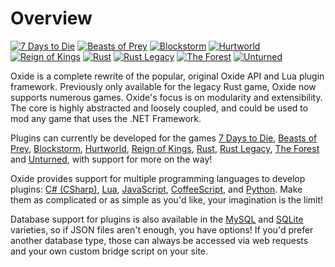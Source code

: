 # Overview

>
[![7 Days to Die](7-days-to-die/favicon-96x96.png)](/7-days-to-die/)
[![Beasts of Prey](beasts-of-prey/favicon-96x96.png)](/beasts-of-prey/)
[![Blockstorm](blockstorm/favicon-96x96.png)](/blockstorm/)
[![Hurtworld](hurtworld/favicon-96x96.png)](/hurtworld/)
[![Reign of Kings](reign-of-kings/favicon-96x96.png)](/reign-of-kings/)
[![Rust](rust/favicon-96x96.png)](/rust/)
[![Rust Legacy](rust-legacy/favicon-96x96.png)](/rust-legacy/)
[![The Forest](the-forest/favicon-96x96.png)](/the-forest/)
[![Unturned](unturned/favicon-96x96.png)](/unturned/)

Oxide is a complete rewrite of the popular, original Oxide API and Lua plugin framework. Previously only available for the legacy Rust game, Oxide now supports numerous games. Oxide's focus is on modularity and extensibility. The core is highly abstracted and loosely coupled, and could be used to mod any game that uses the .NET Framework.

Plugins can currently be developed for the games [7 Days to Die](#7-days-to-die), [Beasts of Prey](#beasts-of-prey), [Blockstorm](#blockstorm), [Hurtworld](#hurtworld), [Reign of Kings](#reign-of-kings), [Rust](#rust), [Rust Legacy](#rust-legacy), [The Forest](#the-forest) and [Unturned](#unturned), with support for more on the way!

Oxide provides support for multiple programming languages to develop plugins: [C# (CSharp)](https://en.wikipedia.org/wiki/C_Sharp_(programming_language)), [Lua](http://www.lua.org/), [JavaScript](https://en.wikipedia.org/wiki/JavaScript), [CoffeeScript](https://en.wikipedia.org/wiki/CoffeeScript), and [Python](https://en.wikipedia.org/wiki/Python_(programming_language)). Make them as complicated or as simple as you'd like, your imagination is the limit!

Database support for plugins is also available in the [MySQL](https://www.mysql.com/) and [SQLite](https://www.sqlite.org/) varieties, so if JSON files aren't enough, you have options! If you'd prefer another database type, those can always be accessed via web requests and your own custom bridge script on your site.
